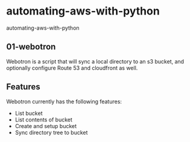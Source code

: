 # automating-aws-with-python
automating-aws-with-python

## 01-webotron

Webotron is a script that will sync a local directory to an s3 bucket, and optionally configure Route 53 and cloudfront as well.


## Features

Webotron currently has the following features:

- List bucket
- List contents of bucket
- Create and setup bucket
- Sync directory tree to bucket


